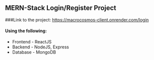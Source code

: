 ## MERN-Stack Login/Register Project
###Link to the project: https://macrocosmos-client.onrender.com/login

#### Using the following:
- Frontend - ReactJS
- Backend - NodeJS, Express
- Database - MongoDB
